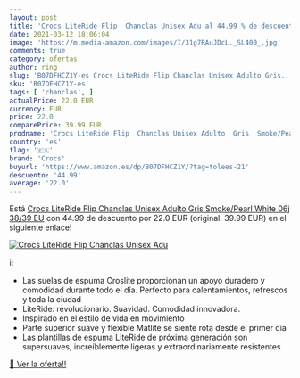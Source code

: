 ```yaml
---
layout: post
title: 'Crocs LiteRide Flip  Chanclas Unisex Adu al 44.99 % de descuento'
date: 2021-03-12 18:06:04
image: 'https://m.media-amazon.com/images/I/31g7RAuJDcL._SL400_.jpg'
comments: true
category: ofertas
author: ring
slug: 'B07DFHCZ1Y-es Crocs LiteRide Flip Chanclas Unisex Adulto Gris...'
sku: 'B07DFHCZ1Y-es'
tags: [ 'chanclas', ]
actualPrice: 22.0 EUR
currency: EUR
price: 22.0
comparePrice: 39.99 EUR
prodname: 'Crocs LiteRide Flip  Chanclas Unisex Adulto  Gris  Smoke/Pearl White 06j   38/39 EU'
country: 'es'
flag: '🇪🇸'
brand: 'Crocs'
buyurl: 'https://www.amazon.es/dp/B07DFHCZ1Y/?tag=tolees-21'
descuento: '44.99'
average: '22.0'
---
```


Está [Crocs LiteRide Flip  Chanclas Unisex Adulto  Gris  Smoke/Pearl White 06j   38/39 EU](https://www.amazon.es/dp/B07DFHCZ1Y/?tag=tolees-21) con 44.99 de descuento por 22.0 EUR (original: 39.99 EUR) en el siguiente enlace!

[![Crocs LiteRide Flip  Chanclas Unisex Adu](https://m.media-amazon.com/images/I/31g7RAuJDcL._SL400_.jpg)](https://www.amazon.es/dp/B07DFHCZ1Y/?tag=tolees-21)

ℹ️:

- Las suelas de espuma Croslite proporcionan un apoyo duradero y comodidad durante todo el día. Perfecto para calentamientos, refrescos y toda la ciudad
- LiteRide: revolucionario. Suavidad. Comodidad innovadora.
- Inspirado en el estilo de vida en movimiento
- Parte superior suave y flexible Matlite se siente rota desde el primer día
- Las plantillas de espuma LiteRide de próxima generación son supersuaves, increíblemente ligeras y extraordinariamente resistentes

[🛒 Ver la oferta!!](https://www.amazon.es/dp/B07DFHCZ1Y/?tag=tolees-21)
